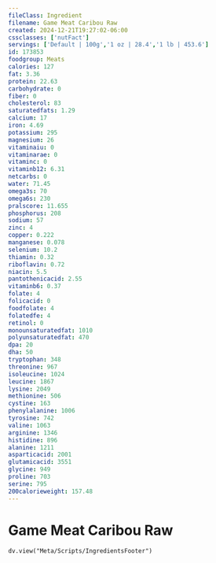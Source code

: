 ```yaml
---
fileClass: Ingredient
filename: Game Meat Caribou Raw
created: 2024-12-21T19:27:02-06:00
cssclasses: ['nutFact']
servings: ['Default | 100g','1 oz | 28.4','1 lb | 453.6']
id: 173853
foodgroup: Meats
calories: 127
fat: 3.36
protein: 22.63
carbohydrate: 0
fiber: 0
cholesterol: 83
saturatedfats: 1.29
calcium: 17
iron: 4.69
potassium: 295
magnesium: 26
vitaminaiu: 0
vitaminarae: 0
vitaminc: 0
vitaminb12: 6.31
netcarbs: 0
water: 71.45
omega3s: 70
omega6s: 230
pralscore: 11.655
phosphorus: 208
sodium: 57
zinc: 4
copper: 0.222
manganese: 0.078
selenium: 10.2
thiamin: 0.32
riboflavin: 0.72
niacin: 5.5
pantothenicacid: 2.55
vitaminb6: 0.37
folate: 4
folicacid: 0
foodfolate: 4
folatedfe: 4
retinol: 0
monounsaturatedfat: 1010
polyunsaturatedfat: 470
dpa: 20
dha: 50
tryptophan: 348
threonine: 967
isoleucine: 1024
leucine: 1867
lysine: 2049
methionine: 506
cystine: 163
phenylalanine: 1006
tyrosine: 742
valine: 1063
arginine: 1346
histidine: 896
alanine: 1211
asparticacid: 2001
glutamicacid: 3551
glycine: 949
proline: 703
serine: 795
200calorieweight: 157.48
---
```


# Game Meat Caribou Raw

```dataviewjs
dv.view("Meta/Scripts/IngredientsFooter")
```
